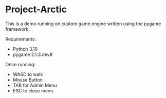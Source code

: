 # Project-Arctic

This is a demo running on custom game engine written using the pygame framework.

Requirements:
- Python 3.10
- pygame 2.1.3.dev8


Once running:
- WASD to walk
- Mouse Button
- TAB for Admin Menu
- ESC to close menu
